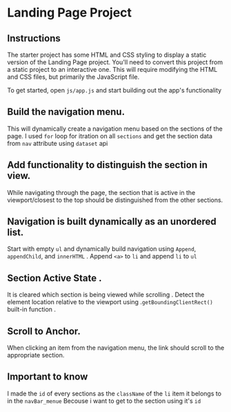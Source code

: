 # Landing Page Project


## Instructions

The starter project has some HTML and CSS styling to display a static version of the Landing Page project. You'll need to convert this project from a static project to an interactive one. This will require modifying the HTML and CSS files, but primarily the JavaScript file.

To get started, open `js/app.js` and start building out the app's functionality


## Build the navigation menu.
 This will dynamically create a navigation menu based on the sections of the page. I used `for` loop for itration on all `sections` and get the section data from `nav` attribute using `dataset` api

## Add functionality to distinguish the section in view.
 While navigating through the page, the section that is active in the viewport/closest to the top should be distinguished from the other sections.

## Navigation is built dynamically as an unordered list.
 Start with empty `ul` and dynamically build navigation using `Append`, `appendChild`, and `innerHTML` .
 Append `<a>` to `li` and append `li` to `ul`  

## Section Active State .
 It is cleared which section is being viewed while scrolling . Detect the element location relative to the viewport using .`getBoundingClientRect()` built-in function .

## Scroll to Anchor.

 When clicking an item from the navigation menu, the link should scroll to the appropriate section.


## Important to know
 I made the `id` of every sections as the `className` of the `li` item it belongs to in the `navBar_menue` Becouse i want to get to the section using it's `id` 


